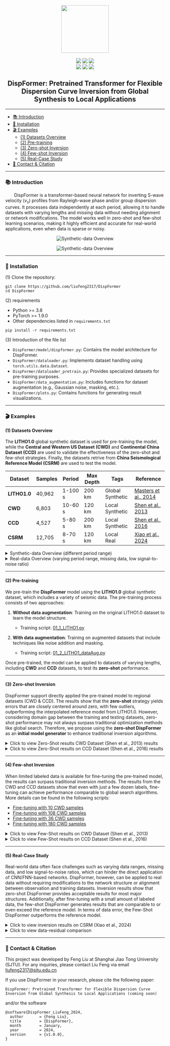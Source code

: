 
<div align="center">
  <img height="150" src="./Figures/logo.png" />
</div>
<br/>
<div align="center">
  <img src="https://visitor-badge.laobi.icu/badge?page_id=liufeng2317.liufeng2317&" />
  <img src="https://img.shields.io/github/stars/liufeng2317/DispFormer" />
  <img src="https://img.shields.io/github/forks/liufeng2317/DispFormer" />
</div>
<div align="center">
  <img src="https://img.shields.io/github/license/liufeng2317/DispFormer" />
  <img src="https://img.shields.io/badge/lauguage-python-%233572A5"/>
  <img src="https://img.shields.io/badge/lauguage-jupyter-%23F37626"/>
</div>
<h2 align="center">DispFormer: Pretrained Transformer for Flexible Dispersion Curve Inversion from Global Synthesis to Local Applications</h2>

---

- [📚 Introduction](#-introduction)
- [🔧 Installation](#-installation)
- [🎬 Examples](#-examples)
  - [(1) Datasets Overview](#1-datasets-overview)
  - [(2) Pre-training](#2-pre-training)
  - [(3) Zero-shot Inversion](#3-zero-shot-inversion)
  - [(4) Few-shot Inversion](#4-few-shot-inversion)
  - [(5) Real-Case Study](#5-real-case-study)
- [📧 Contact \& Citation](#-contact--citation)

---

### 📚 Introduction

&emsp;&emsp;DispFormer is a transformer-based neural network for inverting S-wave velocity ($v_s$) profiles from Rayleigh-wave phase and/or group dispersion curves. It processes data independently at each period, allowing it to handle datasets with varying lengths and missing data without needing alignment or network modifications. The model works well in zero-shot and few-shot learning scenarios, making it highly efficient and accurate for real-world applications, even when data is sparse or noisy.

<p align="center">
  <img src="./Figures/Figure2_DispFormer_Network.png" alt="Synthetic-data Overview" style="max-height: 400px; overflow: auto;">
</p>

<p align="center">
  <img src="./Figures/Figure3_DispFormer_Workflow_Pretraining_and_Finetune.png" alt="Synthetic-data Overview" style="max-height: 400px; overflow: auto;">
</p>

****

### 🔧 Installation
(1) Clone the repository:
```shell
git clone https://github.com/liufeng2317/DispFormer 
cd DispFormer
```

(2) requirements
- Python >= 3.8
- PyTorch >= 1.9.0
- Other dependencies listed in `requirements.txt`
```shell
pip install -r requirements.txt
```

(3) Introduction of the file list
- `DispFormer/model/dispformer.py`: Contains the model architecture for DispFormer.
- `DispFormer/dataloader.py`: Implements dataset handling using `torch.utils.data.Dataset`.
- `DispFormer/dataloader_pretrain.py`: Provides specialized datasets for pre-training purposes.
- `DispFormer/data_augmentation.py`: Includes functions for dataset augmentation (e.g., Gaussian noise, masking, etc.).
- `DispFormer/plots.py`: Contains functions for generating result visualizations.

****

### 🎬 Examples

#### (1) Datasets Overview

The **LITHO1.0** global synthetic dataset is used for pre-training the model, while the **Central and Western US Dataset (CWD)** and **Continental China Dataset (CCD)** are used to validate the effectiveness of the zero-shot and few-shot strategies. Finally, the datasets retrive from **China Seismological Reference Model (CSRM)** are used to test the model.

| **Dataset**                          | **Samples** | **Period** | **Max Depth** | **Tags**   | **Reference**                                                                                   |
|--------------------------------------|-------------|------------------|-------------------|------------|------------------------------------------------------------------------------------------------|
| **LITHO1.0**                         | 40,962      | 1-100 s          | 200 km            | Global Synthetic  | [Masters et al., 2014](https://doi.org/10.1002/2013JB010626)                                     |
| **CWD**   | 6,803       | 10-60 s          | 120 km            | Local Synthetic  | [Shen et al., 2013](https://doi.org/10.1029/2012JB009602)                                       |
| **CCD**        | 4,527       | 5-80 s           | 200 km            | Local Synthetic  | [Shen et al., 2016](https://doi.org/10.1093/gji/ggw175)                                         |
| **CSRM** | 12,705  | 8-70 s           | 120 km            | Local Real       | [Xiao et al., 2024](https://doi.org/10.1029/2024JB029520)                                       |

<details>
  <summary>Synthetic-data Overview (different period range)</summary>
  <p align="center">
  <img src="./Figures/Figure4_datasets_distribution.png" alt="Synthetic-data Overview" style="max-height: 500px; overflow: auto;">
  </p>
</details>

<details>
  <summary>Real-data Overview (varying period range, missing data, low signal-to-noise ratio)</summary>
  <p align="center">
  <img src="./Figures/Figure1_CSRM-Data-Distribution.png" alt="Real-data Overview" style="max-height: 500px; overflow: auto;">
  </p>
</details>

****

#### (2) Pre-training

We pre-train the **DispFormer** model using the **LITHO1.0** global synthetic dataset, which includes a variety of seismic data. The pre-training process consists of two approaches:

1. **Without data augmentation**: Training on the original LITHO1.0 dataset to learn the model structure.  
   - Training script: [01_1_LITHO1.py](./Script/ModelDesign/pre-training/01_1_LITHO1.py)

2. **With data augmentation**: Training on augmented datasets that include techniques like noise addition and masking.  
   - Training script: [01_2_LITHO1_dataAug.py](./Script/ModelDesign/pre-training/01_2_LITHO1_dataAug.py)

Once pre-trained, the model can be applied to datasets of varying lengths, including **CWD** and **CCD** datasets, to test its **zero-shot** performance.

****

#### (3) Zero-shot Inversion

DispFormer support directly applied the pre-trained model to regional datasets (CWD & CCD). The results show that the **zero-shot** strategy yields errors that are closely centered around zero, with few outliers, outperforming the interpolated reference model from LITHO1.0. However, considering domain gap between the training and testing datasets, zero-shot performance may not always surpass traditional optimization methods like global search. Therefore, we propose using the **zero-shot DispFormer** as an **initial model generator** to enhance traditional inversion algorithms.

<details>
  <summary>Click to view Zero-Shot results CWD Dataset (Shen et al., 2013) results</summary>
  <p align="center"><img src="./Figures/Figure5_pretrain_LITHO1_test_Shen2013.png" alt="CWD Dataset Results" style="max-height: 600px; overflow: auto;"></p>
</details>

<details>
  <summary>Click to view Zero-Shot results on CCD Dataset (Shen et al., 2016) results</summary>
  <p align="center"><img src="./Figures/Figure6_Pretrain_LITHO1_test_Shen2016.png" alt="CCD Dataset Results" style="max-height: 600px; overflow: auto;"></p>
</details>


****

#### (4) Few-shot Inversion

When limited labeled data is available for fine-tuning the pre-trained model, the results can surpass traditional inversion methods. The results from the CWD and CCD datasets show that even with just a few dozen labels, fine-tuning can achieve performance comparable to global search algorithms. More details can be found in the following scripts:
* [Fine-tuning with 10 CWD samples](./Script/ModelDesign/fine-tuning/Shen2013/01_1_pretrain_Litho1_train_Shen2013-sparse500.py)
* [Fine-tuning with 108 CWD samples](./Script/ModelDesign/fine-tuning/Shen2013/01_1_pretrain_Litho1_train_Shen2013-sparse300.py)
* [Fine-tuning with 36 CWD samples](./Script/ModelDesign/fine-tuning/Shen2016/01_1_pretrain_Litho1_train_Shen2016-sparse100.py)
* [Fine-tuning with 180 CWD samples](./Script/ModelDesign/fine-tuning/Shen2016/01_1_pretrain_Litho1_train_Shen2016-sparse20.py)

<details>
  <summary>Click to view Few-Shot results on CWD Dataset (Shen et al., 2013)</summary>
  <p align="center"><img src="./Figures/Figure7_finetune_Shen2013.png" alt="CWD Dataset Results" style="max-height: 600px; overflow: auto;"></p>
</details>

<details>
  <summary>Click to view Few-Shot results on CCD Dataset (Shen et al., 2016)</summary>
  <p align="center"><img src="./Figures/Figure8_finetune_Shen2016.png" alt="CCD Dataset Results" style="max-height: 600px; overflow: auto;"></p>
</details>



****

#### (5) Real-Case Study

Real-world data often face challenges such as varying data ranges, missing data, and low signal-to-noise ratios, which can hinder the direct application of CNN/FNN-based networks. DispFormer, however, can be applied to real data without requiring modifications to the network structure or alignment between observation and training datasets. Inversion results show that zero-shot DispFormer provides acceptable results for most major structures. Additionally, after fine-tuning with a small amount of labeled data, the few-shot DispFormer generates results that are comparable to or even exceed the reference model. In terms of data error, the Few-Shot DispFormer outperforms the reference model.

<details>
  <summary>Click to view inversion results on CSRM (Xiao et al., 2024)</summary>
  <p align="center"><img src="./Figures/Figure9_CSRM-Inverted-Results-cmp-Slice.png" alt="CSRM Inversion Results" style="max-height: 600px; overflow: auto;"></p>
</details>

<details>
  <summary>Click to view data-residual comparison</summary>
  <p align="center"><img src="./Figures/Figure10_CSRM-Inverted-dataResidual-Statistic.png" alt="Data Residual Comparison" style="max-height: 600px; overflow: auto;"></p>
</details>


****

### 📧 Contact & Citation
This project was developed by Feng Liu at Shanghai Jiao Tong University (SJTU). For any inquiries, please contact Liu Feng via email [liufeng2317@sjtu.edu.cn](liufeng2317@sjtu.edu.cn)

If you use DispFormer in your research, please cite the following paper:

```
DispFormer: Pretrained Transformer for Flexible Dispersion Curve Inversion from Global Synthesis to Local Applications (coming soon)
```

and/or the software

```
@software{DispFormer_LiuFeng_2024,
  author       = {Feng Liu},
  title        = {DispFormer},
  month        = January,
  year         = 2024,
  version      = {v1.0.0},
}
```